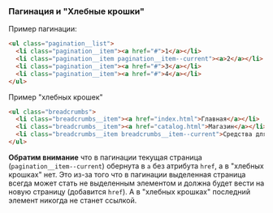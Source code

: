 ### Пагинация и "Хлебные крошки"
Пример пагинации:
```html
<ul class="pagination__list">
  <li class="pagination__item"><a href="#">1</a></li>
  <li class="pagination__item pagination__item--current"><a>2</a></li>
  <li class="pagination__item"><a href="#">3</a></li>
  <li class="pagination__item"><a href="#">4</a></li>
</ul>
```
Пример "хлебных крошек"
```html
<ul class="breadcrumbs">
  <li class="breadcrumbs__item"><a href="index.html">Главная</a></li>
  <li class="breadcrumbs__item"><a href="catalog.html">Магазин</a></li>
  <li class="breadcrumbs__item breadcrumbs__item--current">Средства для ухода</li>
</ul>
```

**Обратим внимание** что в пагинации текущая страница (`pagination__item--current`) обернута в `a` без атрибута `href`,
а в "хлебных крошках" нет. Это из-за того что в пагинации выделенная страница всегда может стать не выделенным элементом и должна будет
вести на новую страницу (добавится `href`). А в "хлебных крошках" последний элемент никогда не станет ссылкой.

